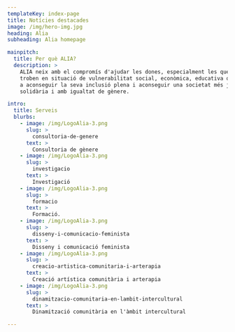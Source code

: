 ```yaml
---
templateKey: index-page
title: Notícies destacades
image: /img/hero-img.jpg
heading: Alia
subheading: Alia homepage

mainpitch:
  title: Per què ALIA?
  description: >
    ALIA neix amb el compromís d'ajudar les dones, especialment les que es
    troben en situació de vulnerabilitat social, econòmica, educativa o cultural,
    a aconseguir la seva inclusió plena i aconseguir una societat més justa,
    solidària i amb igualtat de gènere.

intro:
  title: Serveis
  blurbs:
    - image: /img/LogoAlia-3.png
      slug: >
        consultoria-de-genere
      text: >
        Consultoria de gènere
    - image: /img/LogoAlia-3.png
      slug: >
        investigacio
      text: >
        Investigació
    - image: /img/LogoAlia-3.png
      slug: >
        formacio
      text: >
        Formació.
    - image: /img/LogoAlia-3.png
      slug: >
        disseny-i-comunicacio-feminista
      text: >
        Disseny i comunicació feminista
    - image: /img/LogoAlia-3.png
      slug: >
        creacio-artistica-comunitaria-i-arterapia
      text: >
        Creació artística comunitària i arterapia
    - image: /img/LogoAlia-3.png
      slug: >
        dinamitzacio-comunitaria-en-lambit-intercultural
      text: >
        Dinamització comunitària en l'àmbit intercultural

---
```

